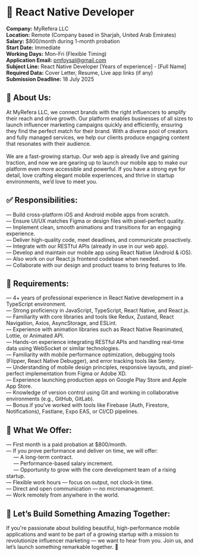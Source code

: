 # **📱 React Native Developer**

**Company:** MyRefera LLC <br>
**Location:** Remote (Company based in Sharjah, United Arab Emirates) <br>
**Salary:** $800/month during 1-month probation <br>
**Start Date:** Immediate <br>
**Working Days:** Mon-Fri (Flexible Timing) <br>
**Application Email:** [pmfoysal@gmail.com](pmfoysal@gmail.com) <br>
**Subject Line:** React Native Developer \[Years of experience] - \[Full Name] <br>
**Required Data:** Cover Letter, Resume, Live app links (if any) <br>
**Submission Deadline:** 18 July 2025 <br>

## **🏢 About Us:**
At MyRefera LLC, we connect brands with the right influencers to amplify their reach and drive growth. Our platform enables businesses of all sizes to launch influencer marketing campaigns quickly and efficiently, ensuring they find the perfect match for their brand. With a diverse pool of creators and fully managed services, we help our clients produce engaging content that resonates with their audience.
<br> <br>
We are a fast-growing startup. Our web app is already live and gaining traction, and now we are gearing up to launch our mobile app to make our platform even more accessible and powerful. If you have a strong eye for detail, love crafting elegant mobile experiences, and thrive in startup environments, we’d love to meet you.

## **✅ Responsibilities:**
— Build cross-platform iOS and Android mobile apps from scratch. <br>
— Ensure UI/UX matches Figma or design files with pixel-perfect quality. <br>
— Implement clean, smooth animations and transitions for an engaging experience. <br>
— Deliver high-quality code, meet deadlines, and communicate proactively. <br>
— Integrate with our RESTful APIs (already in use in our web app). <br>
— Develop and maintain our mobile app using React Native (Android \& iOS). <br>
— Also work on our React.js frontend codebase when needed. <br>
— Collaborate with our design and product teams to bring features to life. <br>

## **💼 Requirements:**
— 4+ years of professional experience in React Native development in a TypeScript environment. <br>
— Strong proficiency in JavaScript, TypeScript, React Native, and React.js. <br>
— Familiarity with core libraries and tools like Redux, Zustand, React Navigation, Axios, AsyncStorage, and ESLint. <br>
— Experience with animation libraries such as React Native Reanimated, Lottie, or Animated API. <br>
— Hands-on experience integrating RESTful APIs and handling real-time data using WebSocket or similar technologies. <br>
— Familiarity with mobile performance optimization, debugging tools (Flipper, React Native Debugger), and error tracking tools like Sentry. <br>
— Understanding of mobile design principles, responsive layouts, and pixel-perfect implementation from Figma or Adobe XD. <br>
— Experience launching production apps on Google Play Store and Apple App Store. <br>
— Knowledge of version control using Git and working in collaborative environments (e.g., GitHub, GitLab). <br>
— Bonus if you’ve worked with tools like Firebase (Auth, Firestore, Notifications), Fastlane, Expo EAS, or CI/CD pipelines. <br>

## **🎁 What We Offer:**
— First month is a paid probation at $800/month. <br>
— If you prove performance and deliver on time, we will offer: <br>
&nbsp;&nbsp;&nbsp;&nbsp;&nbsp;— A long-term contract. <br>
&nbsp;&nbsp;&nbsp;&nbsp;&nbsp;— Performance-based salary increment. <br>
&nbsp;&nbsp;&nbsp;&nbsp;&nbsp;— Opportunity to grow with the core development team of a rising startup. <br>
— Flexible work hours — focus on output, not clock-in time. <br>
— Direct and open communication — no micromanagement. <br>
— Work remotely from anywhere in the world. <br>

## **🚀 Let’s Build Something Amazing Together:**
If you're passionate about building beautiful, high-performance mobile applications and want to be part of a growing startup with a mission to revolutionize influencer marketing — we want to hear from you. Join us, and let’s launch something remarkable together. 🌟

